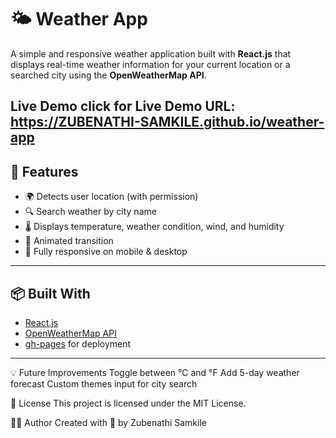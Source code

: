 # 🌤️ Weather App

A simple and responsive weather application built with **React.js** that displays real-time weather information for your current location or a searched city using the **OpenWeatherMap API**.

Live Demo
click for Live Demo URL: https://ZUBENATHI-SAMKILE.github.io/weather-app
---
## 🔧 Features

- 🌍 Detects user location (with permission)
- 🔍 Search weather by city name
- 🌡️ Displays temperature, weather condition, wind, and humidity
- 🧊 Animated transition
- 📱 Fully responsive on mobile & desktop

---

## 📦 Built With

- [React.js](https://reactjs.org/)
- [OpenWeatherMap API](https://openweathermap.org/api)
- [gh-pages](https://www.npmjs.com/package/gh-pages) for deployment

---
💡 Future Improvements
Toggle between °C and °F
Add 5-day weather forecast
Custom themes
input for city search 

📝 License
This project is licensed under the MIT License.

🧑‍💻 Author
Created with 💙 by Zubenathi Samkile
